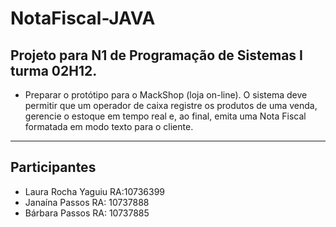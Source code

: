 # NotaFiscal-JAVA
## Projeto para N1 de Programação de Sistemas I turma 02H12.


- Preparar o protótipo para o MackShop (loja on-line). O sistema deve permitir que
um operador de caixa registre os produtos de uma venda, gerencie o estoque em tempo real e, ao final, emita
uma Nota Fiscal formatada em modo texto para o cliente.


---


## Participantes 


- Laura Rocha Yaguiu RA:10736399
- Janaína Passos RA: 10737888
- Bárbara Passos RA: 10737885

